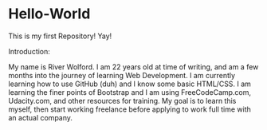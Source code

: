 # Hello-World
This is my first Repository! Yay!

Introduction:

My name is River Wolford. I am 22 years old at time of writing, and am a few months into the journey of learning Web Development. I am currently learning how to use GitHub (duh) and I know some basic HTML/CSS. I am learning the finer points of Bootstrap and I am using FreeCodeCamp.com, Udacity.com, and other resources for training. My goal is to learn this myself, then start working freelance before applying to work full time with an actual company. 
